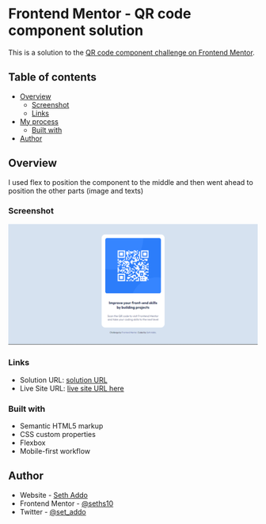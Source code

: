 # Frontend Mentor - QR code component solution

This is a solution to the [QR code component challenge on Frontend Mentor](https://www.frontendmentor.io/challenges/qr-code-component-iux_sIO_H).

## Table of contents

- [Overview](#overview)
  - [Screenshot](#screenshot)
  - [Links](#links)
- [My process](#my-process)
  - [Built with](#built-with)
- [Author](#author)

## Overview

I used flex to position the component to the middle and then went ahead to position the other parts (image and texts)

### Screenshot

![Screenshot](./images/qr-code-comp.png)

### Links

- Solution URL: [solution URL](https://github.com/seths10/FrontendMentor/tree/main/qr-code-component-main)
- Live Site URL: [live site URL here](https://seths10.github.io/FrontendMentor/qr-code-component-main/)

### Built with

- Semantic HTML5 markup
- CSS custom properties
- Flexbox
- Mobile-first workflow

## Author

- Website - [Seth Addo](https://seths10.github.io/main-portfolio/)
- Frontend Mentor - [@seths10](https://www.frontendmentor.io/profile/seths10)
- Twitter - [@set_addo](https://www.twitter.com/set_addo)
